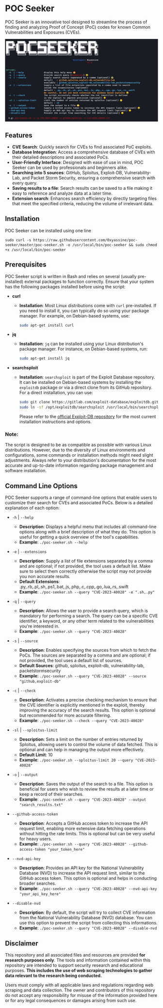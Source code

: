 # POC Seeker

POC Seeker is an innovative tool designed to streamline the process of finding and analyzing Proof of Concept (PoC) codes for known Common Vulnerabilities and Exposures (CVEs).

![POC Seeker](https://github.com/0xyassine/logo/blob/main/poc-seeker.png?raw=true)

## Features

- **CVE Search**: Quickly search for CVEs to find associated PoC exploits.
- **Database Integration**: Access a comprehensive database of CVEs with their detailed descriptions and associated PoCs.
- **User-Friendly Interface**: Designed with ease of use in mind, POC Seeker can be used by professionals and beginners alike.
- **Searching into 5 sources**: GitHub, Sploitus, Exploit-DB, Vulnerability-Lab, and Packet Storm Security, ensuring a comprehensive search with every query.
- **Saving results to a file**: Search results can be saved to a file making it easy to reference and analyze data at a later time.
- **Extension search**: Enhances search efficiency by directly targeting files that meet the specified criteria, reducing the volume of irrelevant data.

## Installation

POC Seeker can be installed using one line

```
sudo curl -s https://raw.githubusercontent.com/0xyassine/poc-seeker/master/poc-seeker.sh -o /usr/local/bin/poc-seeker && sudo chmod +x /usr/local/bin/poc-seeker
```

## Prerequisites

POC Seeker script is written in Bash and relies on several (usually pre-installed) external packages to function correctly. Ensure that your system has the following packages installed before using the script:

- **curl**
  - **Installation**: Most Linux distributions come with `curl` pre-installed. If you need to install it, you can typically do so using your package manager. For example, on Debian-based systems, use:
    ```bash
    sudo apt-get install curl
    ```

- **jq**
  - **Installation**: `jq` can be installed using your Linux distribution's package manager. For instance, on Debian-based systems, run:
    ```bash
    sudo apt-get install jq
    ```

- **searchsploit**
  - **Installation**: `searchsploit` is part of the Exploit Database repository. It can be installed on Debian-based systems by installing the `exploitdb` package or via a direct clone from its GitHub repository. For a direct installation, you can use:
    ```bash
    sudo git clone https://gitlab.com/exploit-database/exploitdb.git /opt/exploitdb
    sudo ln -sf /opt/exploitdb/searchsploit /usr/local/bin/searchsploit
    ```
    Please refer to the [official Exploit-DB repository](https://github.com/offensive-security/exploitdb) for the most current installation instructions and options.


### Note:
The script is designed to be as compatible as possible with various Linux distributions. However, due to the diversity of Linux environments and configurations, some commands or installation methods might need slight adjustments. Always refer to your distribution's documentation for the most accurate and up-to-date information regarding package management and software installation.


## Command Line Options

POC Seeker supports a range of command-line options that enable users to customize their search for CVEs and associated PoCs. Below is a detailed explanation of each option:

- `-h` | `--help`
  - **Description**: Displays a helpful menu that includes all command-line options along with a brief description of what they do. This option is useful for getting a quick overview of the tool's capabilities.
  - **Example**: `./poc-seeker.sh --help`

- `-e` | `--extensions`
  - **Description**: Supply a list of file extensions separated by a comma and are optional; if not provided, the tool uses a default list. Make sure to select them correctly otherwise the script may not provide you non accurate results.
  - **Default Extensions**: .py,.rb,.pl,.sh,.ps1,.bat,.js,.php,.c,.cpp,.go,.lua,.rs,.swift
  - **Example**: `./poc-seeker.sh --query "CVE-2023-40028" -e ".sh,.py"`

- `-q` | `--query`
  - **Description**: Allows the user to provide a search query, which is mandatory for performing a search. The query can be a specific CVE identifier, a keyword, or any other term related to the vulnerabilities you're interested in.
  - **Example**: `./poc-seeker.sh --query "CVE-2023-40028"`

- `-s` | `--source`
  - **Description**: Enables specifying the sources from which to fetch the PoCs. The sources are separated by a comma and are optional; if not provided, the tool uses a default list of sources.
  - **Default Sources**: github, sploitus, exploit-db, vulnerability-lab, packetstormsecurity
  - **Example**: `./poc-seeker.sh --query "CVE-2023-40028" --source "github,exploit-db"`

- `-c` | `--check`
  - **Description**: Activates a precise checking mechanism to ensure that the CVE identifier is explicitly mentioned in the exploit, thereby improving the accuracy of the search results. This option is optional but recommended for more accurate filtering.
  - **Example**: `./poc-seeker.sh --check --query "CVE-2023-40028"`

- `-sl` | `--sploitus-limit`
  - **Description**: Sets a limit on the number of entries returned by Sploitus, allowing users to control the volume of data fetched. This is optional and can help in managing the output more effectively.
  - **Default Limit**: 10
  - **Example**: `./poc-seeker.sh --sploitus-limit 20 --query "CVE-2023-40028"`

- `-o` | `--output`
  - **Description**: Saves the output of the search to a file. This option is beneficial for users who wish to review the results at a later time or keep a record of their searches.
  - **Example**: `./poc-seeker.sh --query "CVE-2023-40028" --output "search_results.txt"`

- `--github-access-token`
  - **Description**: Accepts a GitHub access token to increase the API request limit, enabling more extensive data fetching operations without hitting the rate limits. This is optional but can be very useful for heavy users.
  - **Example**: `./poc-seeker.sh --query "CVE-2023-40028" --github-access-token "your_token_here"`

- `--nvd-api-key`
  - **Description**: Provides an API key for the National Vulnerability Database (NVD) to increase the API request limit, similar to the GitHub access token. This option is optional and helps in conducting broader searches.
  - **Example**: `./poc-seeker.sh --query "CVE-2023-40028" --nvd-api-key "your_api_key_here"`

- `--disable-nvd`
  - **Description**: By default, the script will try to collect CVE information from the National Vulnerability Database (NVD) database. You can use this option to prevent the script from collecting this informations.
  - **Example**: `./poc-seeker.sh --query "CVE-2023-40028" --disable-nvd`

## Disclaimer

This repository and all associated files and resources are provided **for research purposes only**. The tools and information contained within this repository are intended to support security research and educational purposes. **This includes the use of web scraping technologies to gather data relevant to the research being conducted.**

Users must comply with all applicable laws and regulations regarding web scraping and data collection. The owner and contributors of this repository do not accept any responsibility for misuse of the information provided here or for any legal consequences or damages arising from such use.
